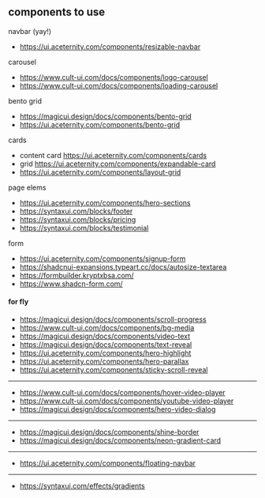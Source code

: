 ## components to use

navbar (yay!)

- https://ui.aceternity.com/components/resizable-navbar

carousel

- https://www.cult-ui.com/docs/components/logo-carousel
- https://www.cult-ui.com/docs/components/loading-carousel

bento grid

- https://magicui.design/docs/components/bento-grid
- https://ui.aceternity.com/components/bento-grid

cards

- content card https://ui.aceternity.com/components/cards
- grid https://ui.aceternity.com/components/expandable-card
- https://ui.aceternity.com/components/layout-grid

page elems

- https://ui.aceternity.com/components/hero-sections
- https://syntaxui.com/blocks/footer
- https://syntaxui.com/blocks/pricing
- https://syntaxui.com/blocks/testimonial

form

- https://ui.aceternity.com/components/signup-form
- https://shadcnui-expansions.typeart.cc/docs/autosize-textarea
- https://formbuilder.kryptxbsa.com/
- https://www.shadcn-form.com/

#### for fly

- https://magicui.design/docs/components/scroll-progress
- https://www.cult-ui.com/docs/components/bg-media
- https://magicui.design/docs/components/video-text
- https://magicui.design/docs/components/text-reveal
- https://ui.aceternity.com/components/hero-highlight
- https://ui.aceternity.com/components/hero-parallax
- https://ui.aceternity.com/components/sticky-scroll-reveal

---

- https://www.cult-ui.com/docs/components/hover-video-player
- https://www.cult-ui.com/docs/components/youtube-video-player
- https://magicui.design/docs/components/hero-video-dialog

---

- https://magicui.design/docs/components/shine-border
- https://magicui.design/docs/components/neon-gradient-card

---

- https://ui.aceternity.com/components/floating-navbar

---

- https://syntaxui.com/effects/gradients
